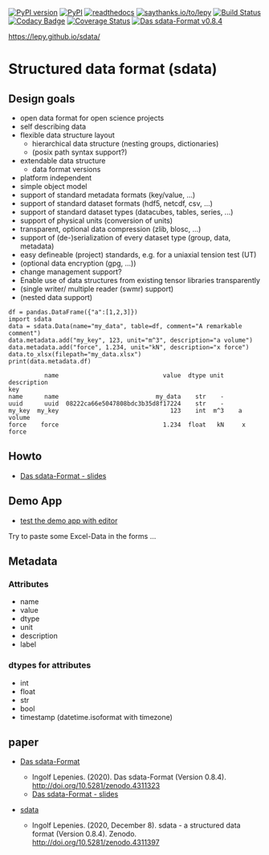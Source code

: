 
[![PyPI version](https://badge.fury.io/py/sdata.svg)](https://badge.fury.io/py/sdata)
[![PyPI](https://img.shields.io/pypi/v/sdata.svg?style=flat-square)](https://pypi.python.org/pypi/sdata/)
[![readthedocs](https://readthedocs.org/projects/sdata/badge/?version=latest)](http://sdata.readthedocs.io/en/latest/) 
[![saythanks.io/to/lepy](https://img.shields.io/badge/Say%20Thanks-!-1EAEDB.svg)](https://saythanks.io/to/lepy) 
[![Build Status](https://travis-ci.org/lepy/sdata.svg?branch=master)](https://travis-ci.org/lepy/sdata)
[![Codacy Badge](https://api.codacy.com/project/badge/Grade/107e46dc4eee4b58a6ef82fce3043a3e)](https://www.codacy.com/app/lepy/sdata?utm_source=github.com&amp;utm_medium=referral&amp;utm_content=lepy/sdata&amp;utm_campaign=Badge_Grade)
[![Coverage Status](https://coveralls.io/repos/github/lepy/sdata/badge.svg?branch=master)](https://coveralls.io/github/lepy/sdata?branch=master)
[![Das sdata-Format v0.8.4](https://zenodo.org/badge/DOI/10.5281/zenodo.4311323.svg)](https://doi.org/10.5281/zenodo.4311323)

https://lepy.github.io/sdata/

# Structured data format (sdata)

## Design goals

* open data format for open science projects
* self describing data
* flexible data structure layout
    * hierarchical data structure (nesting groups, dictionaries)
    * (posix path syntax support?)
* extendable data structure
   * data format versions
* platform independent
* simple object model
* support of standard metadata formats (key/value, ...)
* support of standard dataset formats (hdf5, netcdf, csv, ...)
* support of standard dataset types (datacubes, tables, series, ...)
* support of physical units (conversion of units)
* transparent, optional data compression (zlib, blosc, ...)
* support of (de-)serialization of every dataset type (group, data, metadata)
* easy defineable (project) standards, e.g. for a uniaxial tension test (UT)
* (optional data encryption (gpg, ...))
* change management support?
* Enable use of data structures from existing tensor libraries transparently
* (single writer/ multiple reader (swmr) support)
* (nested data support)

```
df = pandas.DataFrame({"a":[1,2,3]})
import sdata
data = sdata.Data(name="my_data", table=df, comment="A remarkable comment")
data.metadata.add("my_key", 123, unit="m^3", description="a volume")
data.metadata.add("force", 1.234, unit="kN", description="x force")
data.to_xlsx(filepath="my_data.xlsx")
print(data.metadata.df)
```

```
          name                             value  dtype unit description
key                                                                     
name      name                           my_data    str    -            
uuid      uuid  08222ca66e5047808bdc3b35d8f17224    str    -            
my_key  my_key                               123    int  m^3    a volume
force    force                             1.234  float   kN     x force
```
## Howto

  
* [Das sdata-Format - slides](https://lepy.github.io/sdata/ipynb/Das_sdata_Format.slides.html#)


## Demo App

* [test the demo app with editor](https://share.streamlit.io/lepy/sdata_streamlit/main/sdata_editor.py)

Try to paste some Excel-Data in the forms ...


## Metadata

### Attributes

* name
* value
* dtype
* unit
* description
* label

### dtypes for attributes

* int
* float
* str
* bool
* timestamp (datetime.isoformat with timezone)

## paper

* [Das sdata-Format](https://zenodo.org/record/4311323#.X89yo9-YXys)
    * Ingolf Lepenies. (2020). Das sdata-Format (Version 0.8.4). http://doi.org/10.5281/zenodo.4311323 
    * [Das sdata-Format - slides](https://lepy.github.io/sdata/ipynb/Das_sdata_Format.slides.html#)
    
* [sdata](https://doi.org/10.5281/zenodo.4311396)
    * Ingolf Lepenies. (2020, December 8). sdata - a structured data format (Version 0.8.4). Zenodo. http://doi.org/10.5281/zenodo.4311397

